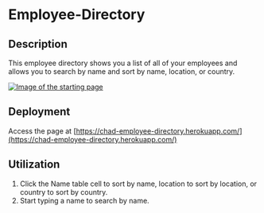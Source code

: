 # Employee-Directory

## Description

This employee directory shows you a list of all of your employees and allows you to search by name and sort by name, location, or country.

[![Image of the starting page](https://chad-employee-directory.herokuapp.com/)](https://drive.google.com/file/d/1T6ws-jvBViBGDxGL5JmjV46ObWKNvK2k/view)

## Deployment

Access the page at [https://chad-employee-directory.herokuapp.com/](https://chad-employee-directory.herokuapp.com/)

## Utilization

1. Click the Name table cell to sort by name, location to sort by location, or country to sort by country.
2. Start typing a name to search by name.
